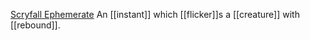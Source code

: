 [Scryfall Ephemerate](https://scryfall.com/card/mh1/7/ephemerate)
An [[instant]] which [[flicker]]s a [[creature]] with [[rebound]].